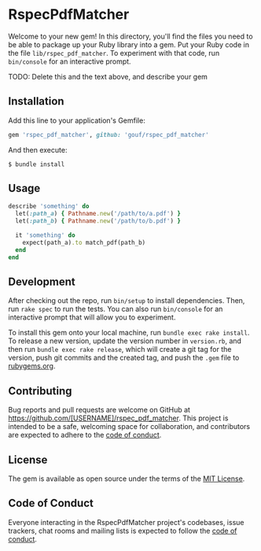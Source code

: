 # RspecPdfMatcher

Welcome to your new gem! In this directory, you'll find the files you need to be able to package up your Ruby library into a gem. Put your Ruby code in the file `lib/rspec_pdf_matcher`. To experiment with that code, run `bin/console` for an interactive prompt.

TODO: Delete this and the text above, and describe your gem

## Installation

Add this line to your application's Gemfile:

```ruby
gem 'rspec_pdf_matcher', github: 'gouf/rspec_pdf_matcher'
```

And then execute:

    $ bundle install


## Usage

```ruby
describe 'something' do
  let(:path_a) { Pathname.new('/path/to/a.pdf') }
  let(:path_b) { Pathname.new('/path/to/b.pdf') }

  it 'something' do
    expect(path_a).to match_pdf(path_b)
  end
end
```

## Development

After checking out the repo, run `bin/setup` to install dependencies. Then, run `rake spec` to run the tests. You can also run `bin/console` for an interactive prompt that will allow you to experiment.

To install this gem onto your local machine, run `bundle exec rake install`. To release a new version, update the version number in `version.rb`, and then run `bundle exec rake release`, which will create a git tag for the version, push git commits and the created tag, and push the `.gem` file to [rubygems.org](https://rubygems.org).

## Contributing

Bug reports and pull requests are welcome on GitHub at https://github.com/[USERNAME]/rspec_pdf_matcher. This project is intended to be a safe, welcoming space for collaboration, and contributors are expected to adhere to the [code of conduct](https://github.com/[USERNAME]/rspec_pdf_matcher/blob/master/CODE_OF_CONDUCT.md).

## License

The gem is available as open source under the terms of the [MIT License](https://opensource.org/licenses/MIT).

## Code of Conduct

Everyone interacting in the RspecPdfMatcher project's codebases, issue trackers, chat rooms and mailing lists is expected to follow the [code of conduct](https://github.com/[USERNAME]/rspec_pdf_matcher/blob/master/CODE_OF_CONDUCT.md).
